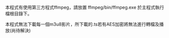 本程式有使用第三方程式ffmpeg，請放置 ffmpeg/bin/ffmpeg.exe 於主程式執行檔根目錄下。

本程式無法下載每一個m3u8影片，所下載的.ts若有AES加密將無法進行轉檔及播放(尚待解決)